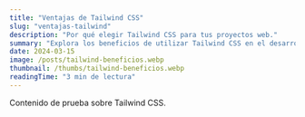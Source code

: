 ```yaml
---
title: "Ventajas de Tailwind CSS"
slug: "ventajas-tailwind"
description: "Por qué elegir Tailwind CSS para tus proyectos web."
summary: "Explora los beneficios de utilizar Tailwind CSS en el desarrollo moderno y cómo puede acelerar tu flujo de trabajo."
date: 2024-03-15
image: /posts/tailwind-beneficios.webp
thumbnail: /thumbs/tailwind-beneficios.webp
readingTime: "3 min de lectura"
---
```


Contenido de prueba sobre Tailwind CSS.
